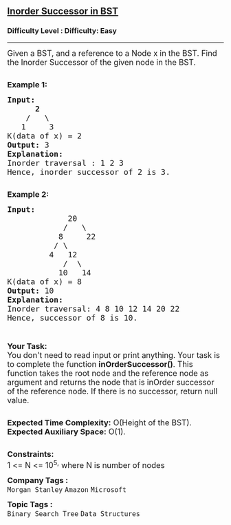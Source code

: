 <h2><a href="https://www.geeksforgeeks.org/problems/inorder-successor-in-bst/1?page=1&category=Binary%20Search%20Tree&sortBy=submissions">Inorder Successor in BST</a></h2><h3>Difficulty Level : Difficulty: Easy</h3><hr><div class="problems_problem_content__Xm_eO"><p><span style="font-size: 18px;">Given a BST, and a reference to a Node x in the BST. Find the Inorder Successor of the given node in the BST.</span><br>&nbsp;</p>
<p><span style="font-size: 18px;"><strong>Example 1:</strong></span></p>
<pre><span style="font-size: 18px;"><strong>Input:
&nbsp;     2</strong>
&nbsp;   /   \
<strong>   </strong>1     3
K(data of x) = 2
<strong>Output: </strong>3 
<strong>Explanation:</strong> 
Inorder traversal : 1 2 3 
Hence, inorder successor of 2 is 3.</span>
</pre>
<p><br><span style="font-size: 18px;"><strong>Example 2:</strong></span></p>
<pre><span style="font-size: 18px;"><strong>Input:
</strong><strong>            </strong> 20
&nbsp;           /   \
&nbsp;          8<strong>     </strong>22
&nbsp;         / \
&nbsp;        4   12
&nbsp;           /<strong>  </strong>\
&nbsp;          10   14
K(data of x) = 8
<strong>Output: </strong>10<strong>
Explanation:
</strong>Inorder traversal: 4 8 10 12 14 20 22
Hence, successor of 8 is 10.</span></pre>
<p>&nbsp;</p>
<p><span style="font-size: 18px;"><strong>Your Task:</strong><br>You don't need to read input or print anything. Your task is to complete the function</span><span style="font-size: 18px;">&nbsp;<strong>inOrderSuccessor()</strong>. This function takes the root node and the reference node as argument and returns the node that is inOrder successor of&nbsp;the reference node. If there is no successor, return null value.</span></p>
<p><br><span style="font-size: 18px;"><strong>Expected Time Complexity:</strong>&nbsp;O(Height of the BST).<br><strong>Expected Auxiliary Space:</strong>&nbsp;O(1).</span></p>
<p><br><span style="font-size: 18px;"><strong>Constraints:</strong><br>1 &lt;= N &lt;= 10<sup>5</sup><sup>,</sup> where N is number of nodes</span></p></div><p><span style=font-size:18px><strong>Company Tags : </strong><br><code>Morgan Stanley</code>&nbsp;<code>Amazon</code>&nbsp;<code>Microsoft</code>&nbsp;<br><p><span style=font-size:18px><strong>Topic Tags : </strong><br><code>Binary Search Tree</code>&nbsp;<code>Data Structures</code>&nbsp;